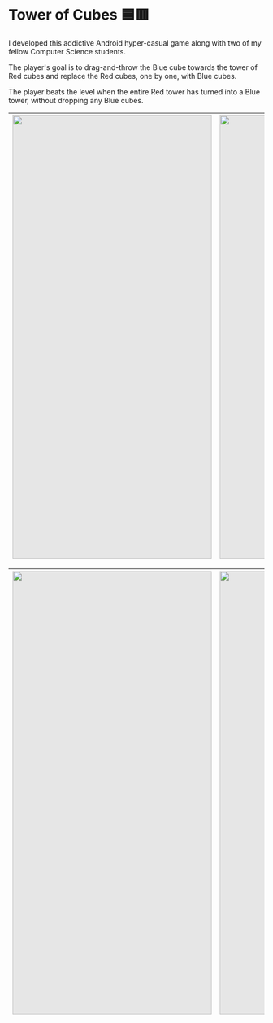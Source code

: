 # Tower of Cubes 🟦🟥

I developed this addictive Android hyper-casual game along with two of my fellow Computer Science students.

The player's goal is to drag-and-throw the Blue cube towards the tower of Red cubes and replace the Red cubes, one by one, with Blue cubes.

The player beats the level when the entire Red tower has turned into a Blue tower, without dropping any Blue cubes.

|<img style="display: block;-webkit-user-select: none;margin: auto;cursor: zoom-in;background-color: hsl(0, 0%, 90%);transition: background-color 300ms;" src="https://i.imgur.com/979jg1F.jpg" width="392" height="872">                |<img style="display: block;-webkit-user-select: none;margin: auto;cursor: zoom-in;background-color: hsl(0, 0%, 90%);transition: background-color 300ms;" src="https://i.imgur.com/QdxHVrQ.jpg" width="392" height="872">                          |
|----------------|-------------------------------|

|<img style="display: block;-webkit-user-select: none;margin: auto;cursor: zoom-in;background-color: hsl(0, 0%, 90%);transition: background-color 300ms;" src="https://i.imgur.com/fjCXZpq.jpg" width="392" height="872">                |<img style="display: block;-webkit-user-select: none;margin: auto;cursor: zoom-in;background-color: hsl(0, 0%, 90%);transition: background-color 300ms;" src="https://i.imgur.com/QSOZbNJ.jpg" width="392" height="872">                          |
|----------------|-------------------------------|
